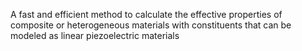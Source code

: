 A fast and efficient method to calculate the effective properties of composite or heterogeneous materials with constituents that can be modeled as linear piezoelectric materials
